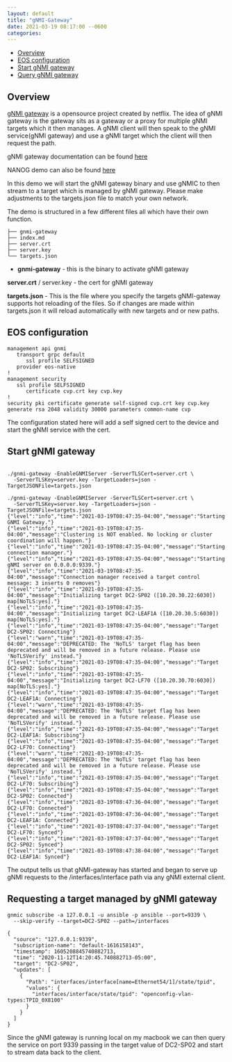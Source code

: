 ```yaml
---
layout: default
title: "gNMI-Gateway"
date: 2021-03-19 08:17:00 --0600
categories:
---
```


- [Overview](#overview)
- [EOS configuration](#EOS-configuration)
- [Start gNMI gateway](#Start-gNMI-gateway.)
- [Query gNMI gateway](#Requesting-a-target-managed-by-gNMI-gateway.)

## Overview

[gNMI
gateway](https://netflixtechblog.com/simple-streaming-telemetry-27447416e68f) is
a opensource project created by netflix. The idea of gNMI gateway is the gateway
sits as a gateway or a proxy for multiple gNMI targets which it then manages. A
gNMI client will then speak to the gNMI service(gNMI gateway) and use a gNMI
target which the client will then request the path.

gNMI gateway documentation can be found [here](https://github.com/openconfig/gnmi-gateway)

NANOG demo can also be found [here](https://www.youtube.com/watch?v=7QXpqqGTRn8)

In this demo we will start the gNMI gateway binary and use gNMIC to then stream
to a target which is managed by gNMI gateway. Please make adjustments to the
targets.json file to match your own network.

The demo is structured in a few different files all which have their own
function.

```text
├── gnmi-gateway
├── index.md
├── server.crt
├── server.key
└── targets.json
```

- **gnmi-gateway** - this is the binary to activate gNMI gateway

**server.crt** / server.key - the cert for gNMI gateway

**targets.json** - This is the file where you specify the targets gNMI-gateway
supports hot reloading of the files. So if changes are made within targets.json
it will reload automatically with new targets and or new paths.

## EOS configuration

```text
management api gnmi
   transport grpc default
      ssl profile SELFSIGNED
   provider eos-native
!
management security
   ssl profile SELFSIGNED
      certificate cvp.crt key cvp.key
!
security pki certificate generate self-signed cvp.crt key cvp.key generate rsa 2048 validity 30000 parameters common-name cvp
```

The configuration stated here will add a self signed cert to the device and
start the gNMI service with the cert.

## Start gNMI gateway

```shell

./gnmi-gateway -EnableGNMIServer -ServerTLSCert=server.crt \
  -ServerTLSKey=server.key -TargetLoaders=json -TargetJSONFile=targets.json

./gnmi-gateway -EnableGNMIServer -ServerTLSCert=server.crt \
  -ServerTLSKey=server.key -TargetLoaders=json -TargetJSONFile=targets.json
{"level":"info","time":"2021-03-19T08:47:35-04:00","message":"Starting GNMI Gateway."}
{"level":"info","time":"2021-03-19T08:47:35-04:00","message":"Clustering is NOT enabled. No locking or cluster coordination will happen."}
{"level":"info","time":"2021-03-19T08:47:35-04:00","message":"Starting connection manager."}
{"level":"info","time":"2021-03-19T08:47:35-04:00","message":"Starting gNMI server on 0.0.0.0:9339."}
{"level":"info","time":"2021-03-19T08:47:35-04:00","message":"Connection manager received a target control message: 3 inserts 0 removes"}
{"level":"info","time":"2021-03-19T08:47:35-04:00","message":"Initializing target DC2-SP02 ([10.20.30.22:6030]) map[NoTLS:yes]."}
{"level":"info","time":"2021-03-19T08:47:35-04:00","message":"Initializing target DC2-LEAF1A ([10.20.30.5:6030]) map[NoTLS:yes]."}
{"level":"info","time":"2021-03-19T08:47:35-04:00","message":"Target DC2-SP02: Connecting"}
{"level":"warn","time":"2021-03-19T08:47:35-04:00","message":"DEPRECATED: The 'NoTLS' target flag has been deprecated and will be removed in a future release. Please use 'NoTLSVerify' instead."}
{"level":"info","time":"2021-03-19T08:47:35-04:00","message":"Target DC2-SP02: Subscribing"}
{"level":"info","time":"2021-03-19T08:47:35-04:00","message":"Initializing target DC2-LF70 ([10.20.30.70:6030]) map[NoTLS:yes]."}
{"level":"info","time":"2021-03-19T08:47:35-04:00","message":"Target DC2-LEAF1A: Connecting"}
{"level":"warn","time":"2021-03-19T08:47:35-04:00","message":"DEPRECATED: The 'NoTLS' target flag has been deprecated and will be removed in a future release. Please use 'NoTLSVerify' instead."}
{"level":"info","time":"2021-03-19T08:47:35-04:00","message":"Target DC2-LEAF1A: Subscribing"}
{"level":"info","time":"2021-03-19T08:47:35-04:00","message":"Target DC2-LF70: Connecting"}
{"level":"warn","time":"2021-03-19T08:47:35-04:00","message":"DEPRECATED: The 'NoTLS' target flag has been deprecated and will be removed in a future release. Please use 'NoTLSVerify' instead."}
{"level":"info","time":"2021-03-19T08:47:35-04:00","message":"Target DC2-LF70: Subscribing"}
{"level":"info","time":"2021-03-19T08:47:35-04:00","message":"Target DC2-SP02: Connected"}
{"level":"info","time":"2021-03-19T08:47:36-04:00","message":"Target DC2-LF70: Connected"}
{"level":"info","time":"2021-03-19T08:47:36-04:00","message":"Target DC2-LEAF1A: Connected"}
{"level":"info","time":"2021-03-19T08:47:37-04:00","message":"Target DC2-LF70: Synced"}
{"level":"info","time":"2021-03-19T08:47:37-04:00","message":"Target DC2-SP02: Synced"}
{"level":"info","time":"2021-03-19T08:47:38-04:00","message":"Target DC2-LEAF1A: Synced"}

```

The output tells us that gNMI-gateway has started and began to serve up gNMI
requests to the /interfaces/interface path via any gNMI external client.

## Requesting a target managed by gNMI gateway

```shell
gnmic subscribe -a 127.0.0.1 -u ansible -p ansible --port=9339 \
  --skip-verify --target=DC2-SP02 --path=/interfaces

{
  "source": "127.0.0.1:9339",
  "subscription-name": "default-1616158143",
  "timestamp": 1605208845740882713,
  "time": "2020-11-12T14:20:45.740882713-05:00",
  "target": "DC2-SP02",
  "updates": [
    {
      "Path": "interfaces/interface[name=Ethernet54/1]/state/tpid",
      "values": {
        "interfaces/interface/state/tpid": "openconfig-vlan-types:TPID_0X8100"
      }
    }
  ]
}

```

Since the gNMI gateway is running local on my macbook we can then query the
service on port 9339 passing in the target value of DC2-SP02 and start to stream
data back to the client.
